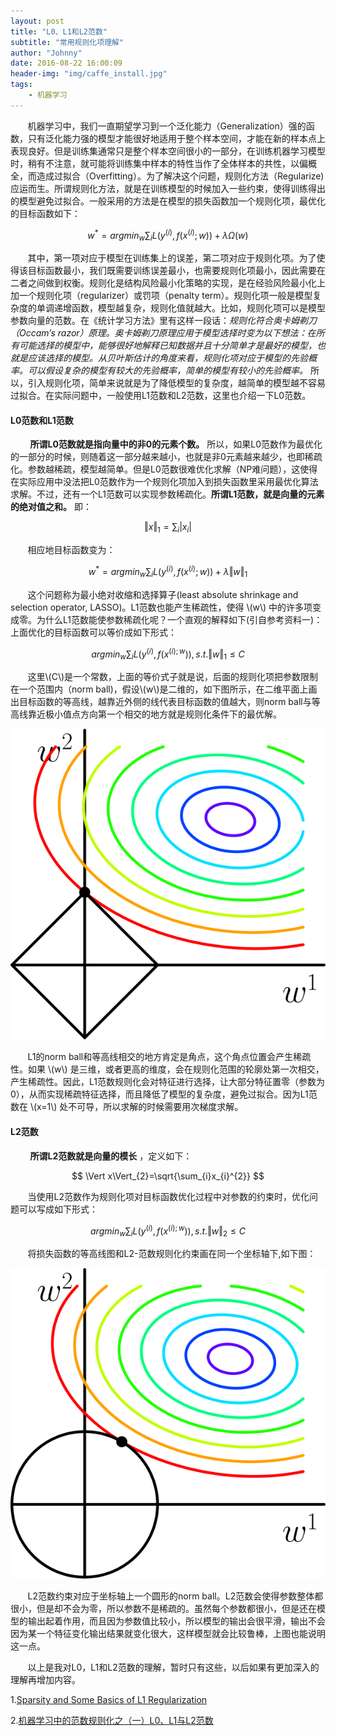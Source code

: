 ```yaml
---
layout: post
title: "L0、L1和L2范数"
subtitle: "常用规则化项理解"
author: "Johnny"
date: 2016-08-22 16:00:09
header-img: "img/caffe_install.jpg"
tags:
    - 机器学习
---
```


&#160; &#160; &#160; &#160;机器学习中，我们一直期望学习到一个泛化能力（Generalization）强的函数，只有泛化能力强的模型才能很好地适用于整个样本空间，才能在新的样本点上表现良好。但是训练集通常只是整个样本空间很小的一部分，在训练机器学习模型时，稍有不注意，就可能将训练集中样本的特性当作了全体样本的共性，以偏概全，而造成过拟合（Overfitting）。为了解决这个问题，规则化方法（Regularize)应运而生。所谓规则化方法，就是在训练模型的时候加入一些约束，使得训练得出的模型避免过拟合。一般采用的方法是在模型的损失函数加一个规则化项，最优化的目标函数如下：

$$
w^{*}=argmin_{w}\sum_{i}L(y^{(i)},f(x^{(i)};w))+\lambda\Omega(w)
$$

&#160; &#160; &#160; &#160;其中，第一项对应于模型在训练集上的误差，第二项对应于规则化项。为了使得该目标函数最小，我们既需要训练误差最小，也需要规则化项最小，因此需要在二者之间做到权衡。规则化是结构风险最小化策略的实现，是在经验风险最小化上加一个规则化项（regularizer）或罚项（penalty term）。规则化项一般是模型复杂度的单调递增函数，模型越复杂，规则化值就越大。比如，规则化项可以是模型参数向量的范数。在《统计学习方法》里有这样一段话：*规则化符合奥卡姆剃刀（Occam’s razor）原理。奥卡姆剃刀原理应用于模型选择时变为以下想法：在所有可能选择的模型中，能够很好地解释已知数据并且十分简单才是最好的模型，也就是应该选择的模型。从贝叶斯估计的角度来看，规则化项对应于模型的先验概率。可以假设复杂的模型有较大的先验概率，简单的模型有较小的先验概率。* 所以，引入规则化项，简单来说就是为了降低模型的复杂度，越简单的模型越不容易过拟合。在实际问题中，一般使用L1范数和L2范数，这里也介绍一下L0范数。

#### L0范数和L1范数 ####

&#160; &#160; &#160; &#160; **所谓L0范数就是指向量中的非0的元素个数。** 所以，如果L0范数作为最优化的一部分的时候，则随着这一部分越来越小，也就是非0元素越来越少，也即稀疏化。参数越稀疏，模型越简单。但是L0范数很难优化求解（NP难问题），这使得在实际应用中没法把L0范数作为一个规则化项加入到损失函数里采用最优化算法求解。不过，还有一个L1范数可以实现参数稀疏化。**所谓L1范数，就是向量的元素的绝对值之和。** 即：

$$
\Vert x\Vert_{1}=\sum_{i}\vert x_{i}\vert
$$

&#160; &#160; &#160; &#160;相应地目标函数变为：

$$
w^{*}=argmin_{w}\sum_{i}L(y^{(i)},f(x^{(i)};w))+\lambda\Vert w\Vert_{1}
$$

&#160; &#160; &#160; &#160;这个问题称为最小绝对收缩和选择算子(least absolute shrinkage and selection operator, LASSO)。L1范数也能产生稀疏性，使得 \\(w\\) 中的许多项变成零。为什么L1范数能使参数稀疏化呢？一个直观的解释如下(引自参考资料一)：上面优化的目标函数可以等价成如下形式：

$$
argmin_{w}\sum_{i}L(y^{(i)}, f(x^{(i);w})),s.t.\Vert w \Vert_{1}\leq C
$$

&#160; &#160; &#160; &#160;这里\\(C\\)是一个常数，上面的等价式子就是说，后面的规则化项把参数限制在一个范围内（norm ball)，假设\\(w\\)是二维的，如下图所示，在二维平面上画出目标函数的等高线，越靠近外侧的线代表目标函数的值越大，则norm ball与等高线靠近极小值点方向第一个相交的地方就是规则化条件下的最优解。

![java-javascript](/img/in-post/l0l1l2/l1-ball.svg)

&#160; &#160; &#160; &#160;L1的norm ball和等高线相交的地方肯定是角点，这个角点位置会产生稀疏性。如果 \\(w\\) 是三维，或者更高的维度，会在规则化范围的轮廓处第一次相交，产生稀疏性。因此，L1范数规则化会对特征进行选择，让大部分特征置零（参数为0），从而实现稀疏特征选择，而且降低了模型的复杂度，避免过拟合。因为L1范数在 \\(x=1\\) 处不可导，所以求解的时候需要用次梯度求解。

#### L2范数 ####

&#160; &#160; &#160; &#160; **所谓L2范数就是向量的模长** ，定义如下：

$$
\Vert x\Vert_{2}=\sqrt{\sum_{i}x_{i}^{2}}
$$

&#160; &#160; &#160; &#160;当使用L2范数作为规则化项对目标函数优化过程中对参数的约束时，优化问题可以写成如下形式：

$$
argmin_{w}\sum_{i}L(y^{(i)}, f(x^{(i);w})),s.t.\Vert w \Vert_{2}\leq C
$$

&#160; &#160; &#160; &#160;将损失函数的等高线图和L2-范数规则化约束画在同一个坐标轴下,如下图：

![java-javascript](/img/in-post/l0l1l2/l2-ball.svg)

&#160; &#160; &#160; &#160;L2范数约束对应于坐标轴上一个圆形的norm ball。L2范数会使得参数整体都很小，但是却不会为零，所以参数不是稀疏的。虽然每个参数都很小，但是还在模型的输出起着作用，而且因为参数值比较小，所以模型的输出会很平滑，输出不会因为某一个特征变化输出结果就变化很大，这样模型就会比较鲁棒，上图也能说明这一点。

&#160; &#160; &#160; &#160;以上是我对L0，L1和L2范数的理解，暂时只有这些，以后如果有更加深入的理解再增加内容。

 1.[Sparsity and Some Basics of L1 Regularization][1]

 2.[机器学习中的范数规则化之（一）L0、L1与L2范数][2]

   [1]: http://freemind.pluskid.org/machine-learning/sparsity-and-some-basics-of-l1-regularization/
   [2]: https://blog.csdn.net/zouxy09/article/details/24971995

